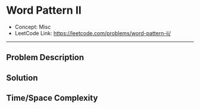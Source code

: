 # Word Pattern II

- Concept: Misc
- LeetCode Link: https://leetcode.com/problems/word-pattern-ii/

---

## Problem Description

## Solution

## Time/Space Complexity

